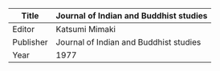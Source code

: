|Title | Journal of Indian and Buddhist studies 
| --- | --- 
|Editor | Katsumi Mimaki
|Publisher | Journal of Indian and Buddhist studies
|Year | 1977